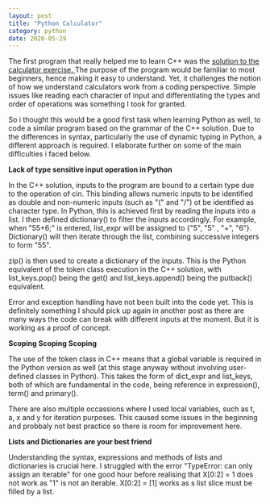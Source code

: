 ```yaml
---
layout: post
title: "Python Calculator"
category: python
date: 2020-05-29
---
```


The first program that really helped me to learn C++ was the <a href="https://cchanzl.github.io/tableau/2020/05/01/C++-Calculator-Solution">solution to the calculator exercise. </a> The purpose of the program would be familiar to most beginners, hence making it easy to understand. Yet, it challenges the notion of how we understand calculators work from a coding perspective. Simple issues like reading each character of input and differentiating the types and order of operations was something I took for granted.

So i thought this would be a good first task when learning Python as well, to code a similar program based on the grammar of the C++ solution. Due to the differences in syntax, particularly the use of dynamic typing in Python, a different approach is required. I elaborate further on some of the main difficulties i faced below.

<b> Lack of type sensitive input operation in Python </b>
<br>

In the C++ solution, inputs to the program are bound to a certain type due to the operation of cin. This binding allows numeric inputs to be identified as double and non-numeric inputs (such as "(" and "/") ot be identified as character type. In Python, this is achieved first by reading the inputs into a list. I then defined dictionary() to filter the inputs accordingly. For example, when "55+6;" is entered, list_expr will be assigned to {"5", "5" , "+", "6"}. Dictionary() will then iterate through the list, combining successive integers to form "55".

zip() is then used to create a dictionary of the inputs. This is the Python equivalent of the token class execution in the C++ solution, with list_keys.pop() being the get() and list_keys.append() being the putback() equivalent.

Error and exception handling have not been built into the code yet. This is definitely something I should pick up again in another post as there are many ways the code can break with different inputs at the moment. But it is working as a proof of concept.

<b> Scoping Scoping Scoping </b>
<br>

The use of the token class in C++ means that a global variable is required in the Python version as well (at this stage anyway without involving user-defined classes in Python). This takes the form of dict_expr and list_keys, both of which are fundamental in the code, being reference in expression(), term() and primary(). 

There are also multiple occassions where I used local variables, such as t, a, x and y for iteration purposes. This caused some issues in the beginning and probbaly not best practice so there is room for improvement here.

<b> Lists and Dictionaries are your best friend </b>
<br>

Understanding the syntax, expressions and methods of lists and dictionaries is crucial here. I struggled with the error "TypeError: can only assign an iterable" for one good hour before realising that X[0:2] = 1 does not work as "1" is not an iterable. X[0:2] = [1] works as s list slice must be filled by a list. 

<script src="https://gist.github.com/cchanzl/e0ee6e6835e352c64f17f60fc79138b7.js"></script>
